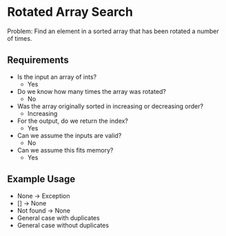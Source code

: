 # Rotated Array Search

Problem: Find an element in a sorted array that has been rotated a number of times.

## Requirements

- Is the input an array of ints?
  - Yes
- Do we know how many times the array was rotated?
  - No
- Was the array originally sorted in increasing or decreasing order?
  - Increasing
- For the output, do we return the index?
  - Yes
- Can we assume the inputs are valid?
  - No
- Can we assume this fits memory?
  - Yes

## Example Usage

- None -> Exception
- [] -> None
- Not found -> None
- General case with duplicates
- General case without duplicates
